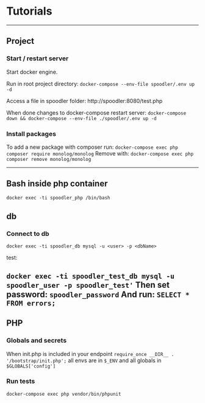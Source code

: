 # Tutorials

---

## Project

### Start / restart server

Start docker engine.

Run in root project directory:
`docker-compose --env-file spoodler/.env up -d`

Access a file in spoodler folder:
http://spoodler:8080/test.php

When done changes to docker-compose restart server:
`docker-compose down && docker-compose --env-file ./spoodler/.env up -d`

### Install packages

To add a new package with composer run:
`docker-compose exec php composer require monolog/monolog`
Remove with:
`docker-compose exec php composer remove monolog/monolog`

---

## Bash inside php container

`docker exec -ti spoodler_php /bin/bash`

## db

### Connect to db

`docker exec -ti spoodler_db mysql -u <user> -p <dbName>`

test:

`docker exec -ti spoodler_test_db mysql -u spoodler_user -p spoodler_test'`
Then set password: 
`spoodler_password`
And run:
`SELECT * FROM errors;`
---

## PHP

### Globals and secrets

When init.php is included in your endpoint `require_once __DIR__ . '/bootstrap/init.php';`
all envs are in `$_ENV` and all globals in `$GLOBALS['config']`

### Run tests

`docker-compose exec php vendor/bin/phpunit`
